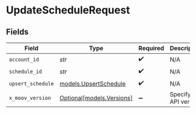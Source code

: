 # UpdateScheduleRequest


## Fields

| Field                                                | Type                                                 | Required                                             | Description                                          |
| ---------------------------------------------------- | ---------------------------------------------------- | ---------------------------------------------------- | ---------------------------------------------------- |
| `account_id`                                         | *str*                                                | :heavy_check_mark:                                   | N/A                                                  |
| `schedule_id`                                        | *str*                                                | :heavy_check_mark:                                   | N/A                                                  |
| `upsert_schedule`                                    | [models.UpsertSchedule](../models/upsertschedule.md) | :heavy_check_mark:                                   | N/A                                                  |
| `x_moov_version`                                     | [Optional[models.Versions]](../models/versions.md)   | :heavy_minus_sign:                                   | Specify an API version.                              |